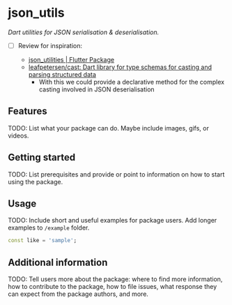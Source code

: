 # json_utils

*Dart utilities for JSON serialisation & deserialisation.*

- [ ] Review for inspiration:

  - [json_utilities | Flutter Package](https://pub.dev/packages/json_utilities)
  - [leafpetersen/cast: Dart library for type schemas for casting and parsing structured data](https://github.com/leafpetersen/cast)
    - With this we could provide a declarative method for the complex casting involved in JSON deserialisation

## Features

TODO: List what your package can do. Maybe include images, gifs, or videos.

## Getting started

TODO: List prerequisites and provide or point to information on how to
start using the package.

## Usage

TODO: Include short and useful examples for package users. Add longer examples
to `/example` folder. 

```dart
const like = 'sample';
```

## Additional information

TODO: Tell users more about the package: where to find more information, how to 
contribute to the package, how to file issues, what response they can expect 
from the package authors, and more.
